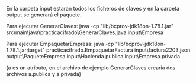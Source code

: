 En la carpeta input estaran todos los ficheros de claves y en la carpeta output se generará el paquete.

Para ejecutar GenerarClaves:
java -cp "lib/bcprov-jdk18on-1.78.1.jar" src\main\java\practicacifrado\GenerarClaves.java input\Empresa

Para ejecutar EmpaquetarEmpresa:
java -cp "lib/bcprov-jdk18on-1.78.1.jar;target" practicacifrado.EmpaquetarFactura input\factura2203.json output\PaqueteEmpresa input\Hacienda.publica input\Empresa.privada

(a es un atributo, en el archivo de ejemplo GenerarClaves crearia dos archivos a.publica y a.privada)
